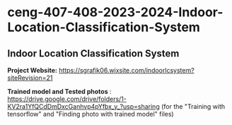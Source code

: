 # ceng-407-408-2023-2024-Indoor-Location-Classification-System
## Indoor Location Classification System

**Project Website:** https://sgrafik06.wixsite.com/indoorlcsystem?siteRevision=21

**Trained model and Tested photos** : https://drive.google.com/drive/folders/1-KV2ra1YfQCdDmDxcGanhvp4pYfbx_y_?usp=sharing
(for the "Training with tensorflow" and "Finding photo with trained model" files)
